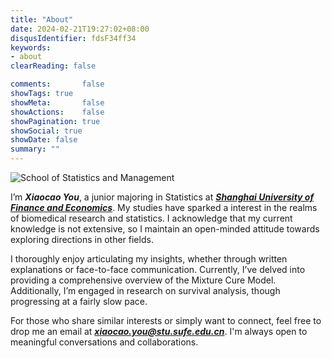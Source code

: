```yaml
---
title: "About"
date: 2024-02-21T19:27:02+08:00
disqusIdentifier: fdsF34ff34
keywords:
- about
clearReading: false

comments:       false
showTags: true
showMeta:       false
showActions:    false
showPagination: true
showSocial: true
showDate: false
summary: ""
---
```


![School of Statistics and Management](/images/School-Stat.jpg)

I’m ***Xiaocao You***, a junior majoring in Statistics at ***[Shanghai University of Finance and Economics](https://english.sufe.edu.cn/)***. My studies have sparked a interest in the realms of biomedical research and statistics. I acknowledge that my current knowledge is not extensive, so I maintain an open-minded attitude towards exploring directions in other fields.

I thoroughly enjoy articulating my insights, whether through written explanations or face-to-face communication. Currently, I’ve delved into providing a comprehensive overview of the Mixture Cure Model. Additionally, I’m engaged in research on survival analysis, though progressing at a fairly slow pace.

For those who share similar interests or simply want to connect, feel free to drop me an email at ***<xiaocao.you@stu.sufe.edu.cn>***. I'm always open to meaningful conversations and collaborations.

